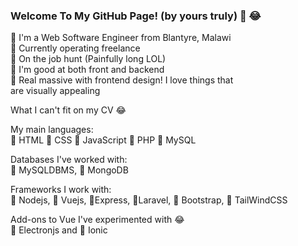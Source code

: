 ### Welcome To My GitHub Page! (by yours truly) 👋 :joy:

:large_blue_circle: I'm a Web Software Engineer from Blantyre, Malawi<br>
:large_blue_circle: Currently operating freelance<br>
:large_blue_circle: On the job hunt (Painfully long LOL)<br>
:large_blue_circle: I'm good at both front and backend<br>
:large_blue_circle: Real massive with frontend design! I love things that<br>
are visually appealing<br>

What I can't fit on my CV :joy:

 My main languages:<br>
 :large_blue_circle: HTML :large_blue_circle: CSS :large_blue_circle: JavaScript :large_blue_circle: PHP :large_blue_circle: MySQL
 
 Databases I've worked with:<br>
:large_blue_circle: MySQLDBMS, :large_blue_circle: MongoDB
 
 Frameworks I work with:<br>
 :large_blue_circle: Nodejs, :large_blue_circle: Vuejs, :large_blue_circle:Express, :large_blue_circle:Laravel, :large_blue_circle: Bootstrap, :large_blue_circle: TailWindCSS
 
 Add-ons to Vue I've experimented with :joy:<br>
 :large_blue_circle: Electronjs and :large_blue_circle: Ionic
 
 

